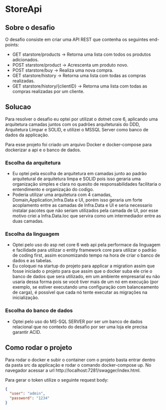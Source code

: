 # StoreApi

## Sobre o desafio
O desafio consiste em criar uma API REST que contenha os seguintes end-points:

- GET starstore/products -> Retorna uma lista com todos os produtos adicionados. <br>
- POST starstore/product -> Acrescenta um produto novo. <br>
- POST starstore/buy -> Realiza uma nova compra. <br>
- GET starstore/history -> Retorna uma lista com todas as compras realizadas. <br>
- GET starstore/history/{clientID} -> Retorna uma lista com todas as compras realizadas por um cliente.

## Solucao
Para resolver o desafio eu optei por utilizat o dotnet core 6, aplicando uma arquitetura camadas juntos com os padrões arquiteturais do DDD, Arquitetura Limpar e SOLID, e utilizei o MSSQL Server como banco de dados da applicação.

Para esse projeto foi criado um arquivo Docker e docker-compose para dockerizar a api e o banco de dados.

### Escolha da arquitetura 
- Eu optei pela escolha de arquitetura em camadas junto ao padrão arquitetural de arquitetura limpa e SOLID  pois isso geraria uma organização simples e clara no quesito de responsabilidades facilitaria o entendimento e organização do codigo.
- Poderia utilizar uma arquitetura com 4 camadas, Domain,Application,Infra.Data e UI, porém isso geraria um forte acoplamento entre as camadas de Infra.Data e UI e seria necessario instalar pacotes que não seriam utilizados pela camada de UI, por esse motivo criei a Infra.Data.Ioc que servira como um intermediador entre as duas camadas. 

### Escolha da linguagem
- Optei pelo uso do asp net core 6 web api pela performace da linguagem e facilidade para utilizar o entity framework core para utilizar o padrão de coding first, assim economizando tempo na hora de criar o banco de dados e as tabelas.
- Eu coloquei na startup do projeto para applicar a migration assim que fosse iniciado o projeto para que assim que o docker suba ele crie o banco de dados que sera utilizado, em um ambiente empresarial eu não usaria dessa forma pois se você tiver mais de um nó em execução (por exemplo, se estiver executando uma configuração com balanceamento de carga), é possível que cada nó tente executar as migrações na inicialização.

### Escolha do banco de dados
- Optei pelo uso do MS-SQL SERVER por ser um banco de dados relacional que no contexto do desafio por ser uma loja ele precisa garantir ACID.

## Como rodar o projeto
Para rodar o docker e subir o container com o projeto basta entrar dentro da pasta src da applicação e rodar o comando docker-compose up.
No navegador acessar a url http://localhost:7281/swagger/index.html.

Para gerar o token utilize o seguinte request body:
```json
{
  "user": "admin",
  "password": "1234"
}
```

